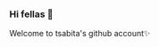 ### Hi fellas 👋
Welcome to tsabita's github account✨️

<!--
**tsabitasalsabilah/tsabitasalsabilah** is a ✨ _special_ ✨ repository because its `README.md` (this file) appears on your GitHub profile.

👷🏻‍♀️📚 I’m currently learning in Geophysics of Universitas Gadjah Mada
I'm interested to learning new things to upgrade my knowledge and skills.

